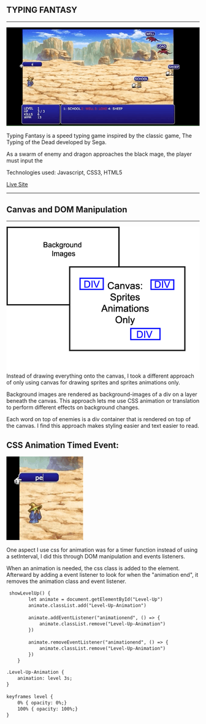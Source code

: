 ## TYPING FANTASY
---
<img src="images/readme/demo.gif" />

Typing Fantasy is a speed typing game inspired by the classic game, The Typing of the Dead developed by Sega. 

As a swarm of enemy and dragon approaches the black mage, the player must input the 

Technologies used: Javascript, CSS3, HTML5

[Live Site](https://trombed.github.io/typing_game/)

---



## Canvas and DOM Manipulation
---
<img src="images/readme/layers.png" width="600px" />
Instead of drawing everything onto the canvas, I took a different approach of only using canvas for drawing sprites and sprites animations only. 

Background images are rendered as background-images of a div on a layer beneath the canvas. This approach lets me use CSS animation or translation to perform different effects on background changes.

Each word on top of enemies is a div container that is rendered on top of the canvas. I find this approach makes styling easier and text easier to read. 




CSS Animation Timed Event:
---

![LevelUp](/images/readme/level-up.gif)

One aspect I use css for animation was for a timer function instead of using a setInterval, I did this through DOM manipulation and events listeners.

When an animation is needed, the css class is added to the element. Afterward by adding a event listener to look for when the "animation end", it removes the animation class and event listener.


```
 showLevelUp() {
        let animate = document.getElementById("Level-Up")
        animate.classList.add("Level-Up-Animation")

        animate.addEventListener("animationend", () => {
            animate.classList.remove("Level-Up-Animation")
        })

        animate.removeEventListener("animationend", () => {
            animate.classList.remove("Level-Up-Animation")
        })
    }
```

```
.Level-Up-Animation {
    animation: level 3s;
}

keyframes level {
    0% { opacity: 0%;}
    100% { opacity: 100%;}
}
```


